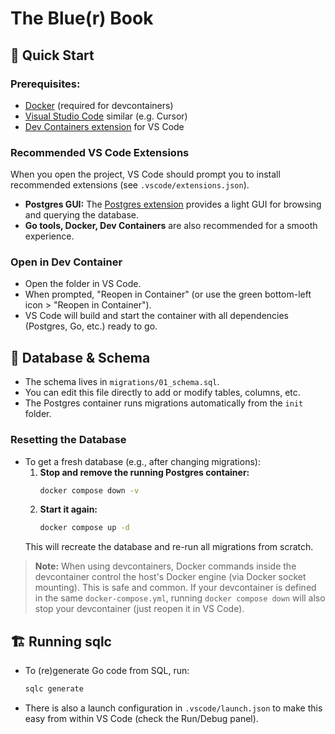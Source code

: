 # The Blue(r) Book

## 🚀 Quick Start

### Prerequisites:
- [Docker](https://docs.docker.com/get-docker/) (required for devcontainers)
- [Visual Studio Code](https://code.visualstudio.com/) similar (e.g. Cursor)
- [Dev Containers extension](https://marketplace.visualstudio.com/items?itemName=ms-vscode-remote.remote-containers) for VS Code

### Recommended VS Code Extensions

When you open the project, VS Code should prompt you to install recommended extensions (see `.vscode/extensions.json`).

- **Postgres GUI:** The [Postgres extension](https://marketplace.visualstudio.com/items?itemName=ckolkman.vscode-postgres) provides a light GUI for browsing and querying the database.
- **Go tools, Docker, Dev Containers** are also recommended for a smooth experience.

### Open in Dev Container
- Open the folder in VS Code.
- When prompted, "Reopen in Container" (or use the green bottom-left icon > "Reopen in Container").
- VS Code will build and start the container with all dependencies (Postgres, Go, etc.) ready to go.

## 🐘 Database & Schema

- The schema lives in `migrations/01_schema.sql`.
- You can edit this file directly to add or modify tables, columns, etc.
- The Postgres container runs migrations automatically from the `init` folder.

### Resetting the Database

- To get a fresh database (e.g., after changing migrations):
  1. **Stop and remove the running Postgres container:**
     ```sh
     docker compose down -v
     ```
  2. **Start it again:**
     ```sh
     docker compose up -d
     ```
  This will recreate the database and re-run all migrations from scratch.

> **Note:**
> When using devcontainers, Docker commands inside the devcontainer control the host's Docker engine (via Docker socket mounting). This is safe and common. If your devcontainer is defined in the same `docker-compose.yml`, running `docker compose down` will also stop your devcontainer (just reopen it in VS Code).

## 🏗️ Running sqlc

- To (re)generate Go code from SQL, run:
  ```sh
  sqlc generate
  ```
- There is also a launch configuration in `.vscode/launch.json` to make this easy from within VS Code (check the Run/Debug panel).
